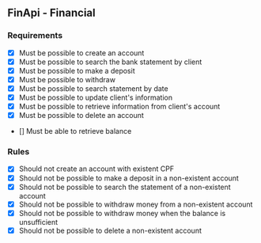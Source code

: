 ## FinApi - Financial

### Requirements
  - [x] Must be possible to create an account 
  - [x] Must be possible to search the bank statement by client
  - [x] Must be possible to make a deposit
  - [x] Must be possible to withdraw
  - [x] Must be possible to search statement by date
  - [x] Must be possible to update client's information
  - [x] Must be possible to retrieve information from client's account
  - [x] Must be possible to delete an account
  - [] Must be able to retrieve balance


### Rules
  - [x] Should not create an account with existent CPF
  - [x] Should not be possible to make a deposit in a non-existent account
  - [x] Should not be possible to search the statement of a non-existent account
  - [x] Should not be possible to withdraw money from a non-existent account
  - [x] Should not be possible to withdraw money when the balance is unsufficient
  - [x] Should not be possible to delete a non-existent account
